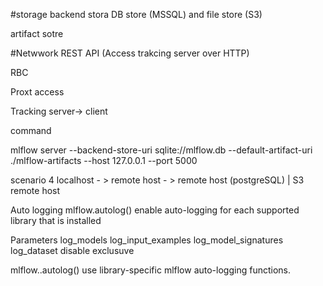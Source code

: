 
#storage
backend stora 
DB store (MSSQL) and file store (S3)

artifact sotre



#Netwwork
REST API (Access trakcing server over HTTP)

RBC

Proxt access


Tracking server-> client


command

mlflow server --backend-store-uri sqlite://mlflow.db --default-artifact-uri ./mlflow-artifacts --host 127.0.0.1 --port 5000


scenario 4 
localhost - > remote host - > remote host (postgreSQL) 
|
S3 remote host














Auto logging
mlflow.autolog()
enable auto-logging for each supported library that is installed

Parameters
log_models
log_input_examples
log_model_signatures
log_dataset
disable
exclusuve

mlflow.<lib>.autolog()
use library-specific mlflow auto-logging functions.